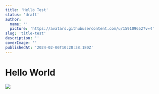 ```yaml
---
title: 'Hello Test'
status: 'draft'
author:
  name: ''
  picture: 'https://avatars.githubusercontent.com/u/159109652?v=4'
slug: 'title-test'
description: ''
coverImage: ''
publishedAt: '2024-02-06T10:28:38.180Z'
---
```


# Hello World

![](/images/1-E1MD.jpeg)